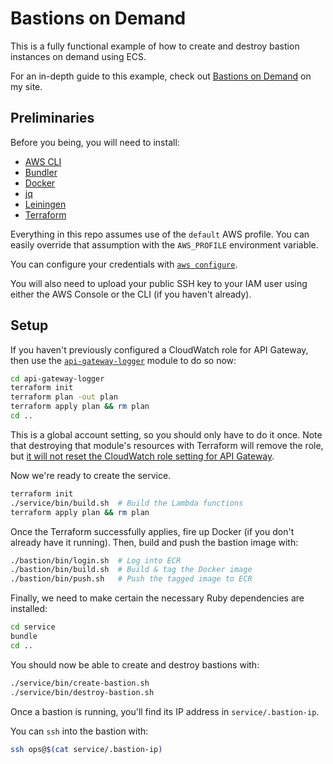 # Bastions on Demand

This is a fully functional example of how to create and destroy bastion instances on demand using ECS.

For an in-depth guide to this example, check out [Bastions on Demand](https://theconsultingcto.com/posts/bastions-on-demand) on my site.

## Preliminaries

Before you being, you will need to install:

- [AWS CLI](https://aws.amazon.com/cli/)
- [Bundler](https://bundler.io)
- [Docker](https://www.docker.com)
- [jq](https://stedolan.github.io/jq/)
- [Leiningen](https://leiningen.org) 
- [Terraform](https://www.terraform.io)

Everything in this repo assumes use of the `default` AWS profile. You can easily override that assumption with the `AWS_PROFILE` environment variable.

You can configure your credentials with [`aws configure`](https://docs.aws.amazon.com/cli/latest/reference/configure/).

You will also need to upload your public SSH key to your IAM user using either the AWS Console or the CLI (if you haven't already).

## Setup

If you haven't previously configured a CloudWatch role for API Gateway, then use the [`api-gateway-logger`](https://github.com/jdhollis/bastions-on-demand/tree/master/api-gateway-logger) module to do so now:

```bash
cd api-gateway-logger
terraform init
terraform plan -out plan
terraform apply plan && rm plan
cd ..
``` 

This is a global account setting, so you should only have to do it once. Note that destroying that module's resources with Terraform will remove the role, but [it will not reset the CloudWatch role setting for API Gateway](https://www.terraform.io/docs/providers/aws/r/api_gateway_account.html).

Now we're ready to create the service.

```bash
terraform init
./service/bin/build.sh  # Build the Lambda functions
terraform apply plan && rm plan
```

Once the Terraform successfully applies, fire up Docker (if you don't already have it running). Then, build and push the bastion image with:

```bash
./bastion/bin/login.sh  # Log into ECR
./bastion/bin/build.sh  # Build & tag the Docker image
./bastion/bin/push.sh   # Push the tagged image to ECR
```

Finally, we need to make certain the necessary Ruby dependencies are installed:

```bash
cd service
bundle
cd ..
```

You should now be able to create and destroy bastions with:

```bash
./service/bin/create-bastion.sh
./service/bin/destroy-bastion.sh
```

Once a bastion is running, you'll find its IP address in `service/.bastion-ip`.

You can `ssh` into the bastion with:

```bash
ssh ops@$(cat service/.bastion-ip)
```
